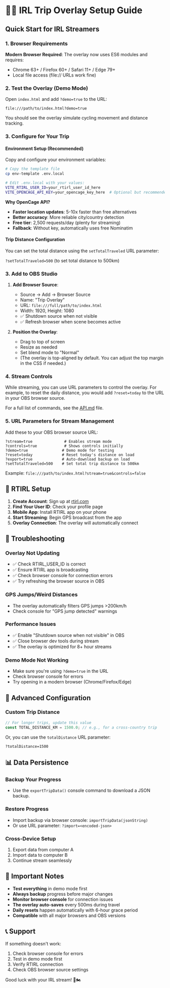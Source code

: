 # 🚴‍♂️ IRL Trip Overlay Setup Guide

## Quick Start for IRL Streamers

### 1. **Browser Requirements**

**Modern Browser Required**: The overlay now uses ES6 modules and requires:

- Chrome 63+ / Firefox 60+ / Safari 11+ / Edge 79+
- Local file access (file:// URLs work fine)

### 2. **Test the Overlay (Demo Mode)**

Open `index.html` and add `?demo=true` to the URL:

```
file:///path/to/index.html?demo=true
```

You should see the overlay simulate cycling movement and distance tracking.

### 3. **Configure for Your Trip**

#### Environment Setup (Recommended)

Copy and configure your environment variables:

```bash
# Copy the template file
cp env-template .env.local

# Edit .env.local with your values:
VITE_RTIRL_USER_ID=your_rtirl_user_id_here
VITE_OPENCAGE_API_KEY=your_opencage_key_here  # Optional but recommended
```

**Why OpenCage API?**
- **Faster location updates**: 5-10x faster than free alternatives
- **Better accuracy**: More reliable city/country detection
- **Free tier**: 2,500 requests/day (plenty for streaming)
- **Fallback**: Without key, automatically uses free Nominatim

#### Trip Distance Configuration

You can set the total distance using the `setTotalTraveled` URL parameter:

`?setTotalTraveled=500` (to set total distance to 500km)

### 3. **Add to OBS Studio**

1. **Add Browser Source**:
   - Source → Add → Browser Source
   - Name: "Trip Overlay"
   - URL: `file:///full/path/to/index.html`
   - Width: 1920, Height: 1080
   - ✅ Shutdown source when not visible
   - ✅ Refresh browser when scene becomes active

2. **Position the Overlay**:
   - Drag to top of screen
   - Resize as needed
   - Set blend mode to "Normal"
   - (The overlay is top-aligned by default. You can adjust the top margin in the CSS if needed.)

### 4. **Stream Controls**

While streaming, you can use URL parameters to control the overlay. For example, to reset the daily distance, you would add `?reset=today` to the URL in your OBS browser source.

For a full list of commands, see the [API.md](./API.md) file.

### 5. **URL Parameters for Stream Management**

Add these to your OBS browser source URL:

```
?stream=true              # Enables stream mode
?controls=true            # Shows controls initially
?demo=true               # Demo mode for testing
?reset=today             # Reset today's distance on load
?export=true             # Auto-download backup on load
?setTotalTraveled=500    # Set total trip distance to 500km
```

Example: `file:///path/to/index.html?stream=true&controls=false`

## 📱 RTIRL Setup

1. **Create Account**: Sign up at [rtirl.com](https://rtirl.com)
2. **Find Your User ID**: Check your profile page
3. **Mobile App**: Install RTIRL app on your phone
4. **Start Streaming**: Begin GPS broadcast from the app
5. **Overlay Connection**: The overlay will automatically connect

## 🔧 Troubleshooting

### Overlay Not Updating

- ✅ Check RTIRL_USER_ID is correct
- ✅ Ensure RTIRL app is broadcasting
- ✅ Check browser console for connection errors
- ✅ Try refreshing the browser source in OBS

### GPS Jumps/Weird Distances

- The overlay automatically filters GPS jumps >200km/h
- Check console for "GPS jump detected" warnings

### Performance Issues

- ✅ Enable "Shutdown source when not visible" in OBS
- ✅ Close browser dev tools during stream
- ✅ The overlay is optimized for 8+ hour streams

### Demo Mode Not Working

- Make sure you're using `?demo=true` in the URL
- Check browser console for errors
- Try opening in a modern browser (Chrome/Firefox/Edge)

## 🎯 Advanced Configuration

### Custom Trip Distance

```javascript
// For longer trips, update this value
const TOTAL_DISTANCE_KM = 1500.0; // e.g., for a cross-country trip
```

Or, you can use the `totalDistance` URL parameter:

`?totalDistance=1500`

## 📊 Data Persistence

### Backup Your Progress

- Use the `exportTripData()` console command to download a JSON backup.

### Restore Progress

- Import backup via browser console: `importTripData(jsonString)`
- Or use URL parameter: `?import=<encoded-json>`

### Cross-Device Setup

1. Export data from computer A
2. Import data to computer B
3. Continue stream seamlessly

## 🚨 Important Notes

- **Test everything** in demo mode first
- **Always backup** progress before major changes
- **Monitor browser console** for connection issues
- **The overlay auto-saves** every 500ms during travel
- **Daily resets** happen automatically with 6-hour grace period
- **Compatible** with all major browsers and OBS versions

## 📞 Support

If something doesn't work:

1. Check browser console for errors
2. Test in demo mode first
3. Verify RTIRL connection
4. Check OBS browser source settings

Good luck with your IRL stream! 🎥🏍️
